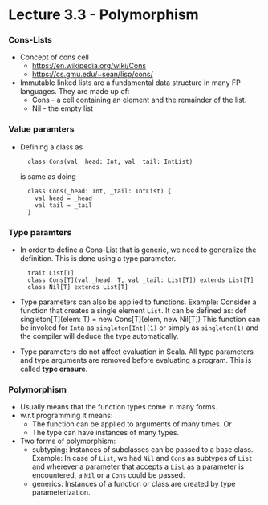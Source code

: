 # Lecture 3.3 - Polymorphism

### Cons-Lists
+ Concept of cons cell
   * https://en.wikipedia.org/wiki/Cons
   * https://cs.gmu.edu/~sean/lisp/cons/
+ Immutable linked lists are a fundamental data structure in many FP languages. They are made up of:
   * Cons - a cell containing an element and the remainder of the list.
   * Nil - the empty list

### Value paramters
+ Defining a class as

        class Cons(val _head: Int, val _tail: IntList)

   is same as doing

        class Cons(_head: Int, _tail: IntList) {
          val head = _head
          val tail = _tail
        }

### Type paramters
+ In order to define a Cons-List that is generic, we need to generalize the definition. This is done using a type parameter.

        trait List[T]
        class Cons[T](val _head: T, val _tail: List[T]) extends List[T]
        class Nil[T] extends List[T]

+ Type parameters can also be applied to functions.
  Example: Consider a function that creates a single element `List`. It can be defined as:
      def singleton[T](elem: T) = new Cons[T](elem, new Nil[T])
  This function can be invoked for `Int`a as `singleton[Int](1)` or simply as `singleton(1)` and the compiler will deduce the type automatically.
  
+ Type parameters do not affect evaluation in Scala. All type parameters and type arguments are removed before evaluating a program. This is called **type erasure**.

### Polymorphism
+ Usually means that the function types come in many forms.
+ w.r.t programming it means:
   * The function can be applied to arguments of many times. Or
   * The type can have instances of many types.
+ Two forms of polymorphism:
   * subtyping: Instances of subclasses can be passed to a base class.
      Example: In case of `List`, we had `Nil` and `Cons` as subtypes of `List` and wherever a parameter that accepts a `List` as a parameter is encountered, a `Nil` or a `Cons` could be passed.
   * generics: Instances of a function or class are created by type parameterization.
